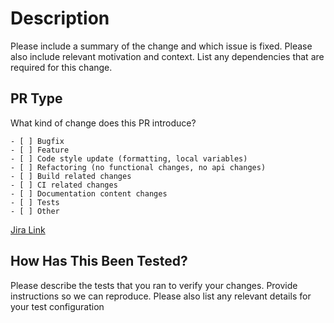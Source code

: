 # Description

Please include a summary of the change and which issue is fixed. Please also include relevant motivation and context. List any dependencies that are required for this change.

## PR Type
What kind of change does this PR introduce?
```
- [ ] Bugfix
- [ ] Feature
- [ ] Code style update (formatting, local variables)
- [ ] Refactoring (no functional changes, no api changes)
- [ ] Build related changes
- [ ] CI related changes
- [ ] Documentation content changes
- [ ] Tests
- [ ] Other
```
[Jira Link](https://xsolve.atlassian.net/browse/PROJECT_KEY)

## How Has This Been Tested?

Please describe the tests that you ran to verify your changes. Provide instructions so we can reproduce. Please also list any relevant details for your test configuration